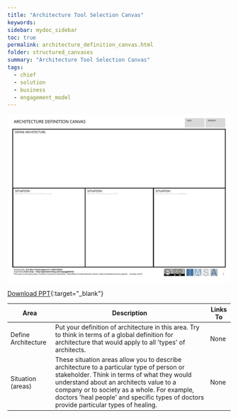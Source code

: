 ```yaml
---
title: "Architecture Tool Selection Canvas"
keywords: 
sidebar: mydoc_sidebar
toc: true
permalink: architecture_definition_canvas.html
folder: structured_canvases
summary: "Architecture Tool Selection Canvas"
tags: 
  - chief
  - solution
  - business
  - engagement_model
---
```


![image001](media/architecture_definition_canvas.svg)

[Download PPT](media/ppt/architecture_tool_selection_canvas.ppt){:target="_blank"}

| Area                | Description                                                                                                                                                                                                                                                                                                                 | Links To |
| ------------------- | --------------------------------------------------------------------------------------------------------------------------------------------------------------------------------------------------------------------------------------------------------------------------------------------------------------------------- | -------- |
| Define Architecture | Put your definition of architecture in this area. Try to think in terms of a global definition for architecture that would apply to all 'types' of architects.                                                                                                                                                              | None     |
| Situation (areas)   | These situation areas allow you to describe architecture to a particular type of person or stakeholder. Think in terms of what they would understand about an architects value to a company or to society as a whole. For example, doctors 'heal people' and specific types of doctors provide particular types of healing. | None     |
